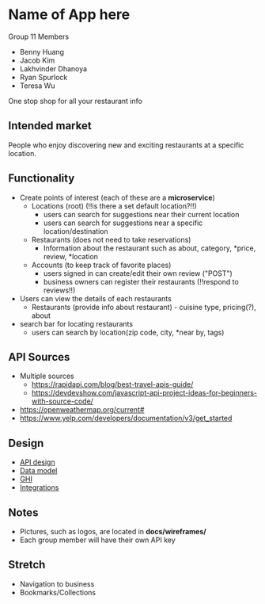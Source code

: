 # Name of App here

Group 11 Members
* Benny Huang
* Jacob Kim
* Lakhvinder Dhanoya
* Ryan Spurlock
* Teresa Wu

One stop shop for all your restaurant info

## Intended market

People who enjoy discovering new and exciting restaurants at a specific location. 

## Functionality

* Create points of interest (each of these are a **microservice**) 
    * Locations (root) (!!is there a set default location?!!)
        * users can search for suggestions near their current location
        * users can search for suggestions near a specific location/destination
    * Restaurants (does not need to take reservations) 
        * Information about the restaurant such as about, category, *price, review, *location
    * Accounts (to keep track of favorite places) 
        * users signed in can create/edit their own review ("POST")
        * business owners can register their restaurants (!!respond to reviews!!)
* Users can view the details of each restaurants
    * Restaurants (provide info about restaurant) - cuisine type, pricing(?), about
* search bar for locating restaurants
    * users can search by location(zip code, city, *near by, tags)

## API Sources

* Multiple sources
    * https://rapidapi.com/blog/best-travel-apis-guide/
    * https://devdevshow.com/javascript-api-project-ideas-for-beginners-with-source-code/
* https://openweathermap.org/current#
* https://www.yelp.com/developers/documentation/v3/get_started

## Design

* [API design](docs/apis.md)
* [Data model](docs/data-model.md)
* [GHI](docs/ghi.md)
* [Integrations](docs/integrations.md)

## Notes

* Pictures, such as logos, are located in **docs/wireframes/**
* Each group member will have their own API key

## Stretch 

* Navigation to business
* Bookmarks/Collections
